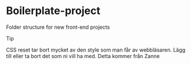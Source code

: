 # Boilerplate-project
 Folder structure for new front-end projects

 > [!TIP]
> CSS reset tar bort mycket av den style som man får av webbläsaren. Lägg till eller ta bort det som ni vill ha med.
Detta kommer från Zanne
